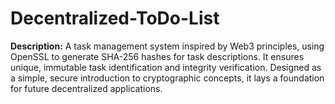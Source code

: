 # Decentralized-ToDo-List
**Description:**   A task management system inspired by Web3 principles, using OpenSSL to generate SHA-256 hashes for task descriptions. It ensures unique, immutable task identification and integrity verification. Designed as a simple, secure introduction to cryptographic concepts, it lays a foundation for future decentralized applications.
